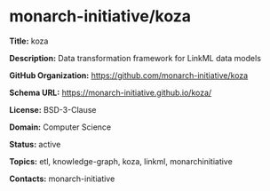 # monarch-initiative/koza

**Title:** koza

**Description:** Data transformation framework for LinkML data models

**GitHub Organization:** https://github.com/monarch-initiative/koza

**Schema URL:** https://monarch-initiative.github.io/koza/

**License:** BSD-3-Clause

**Domain:** Computer Science

**Status:** active

**Topics:** etl, knowledge-graph, koza, linkml, monarchinitiative

**Contacts:** monarch-initiative